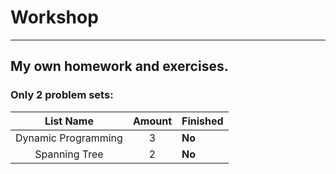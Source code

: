 # Workshop
------
## My own homework and exercises.
### Only 2 problem sets:
|List Name|Amount|Finished|
|:-------:|:--:|:-------|
|Dynamic Programming|3|**No**|
|Spanning Tree|2|**No**|
